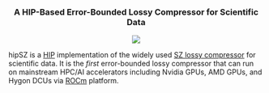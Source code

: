 <h3 align="center">
A HIP-Based Error-Bounded Lossy Compressor for Scientific Data
</h3>

<p align="center">
<a href="./LICENSE"><img src="https://img.shields.io/badge/License-BSD%203--Clause-blue.svg"></a>
</p>

hipSZ is a [HIP](https://github.com/ROCm/HIP) implementation of the widely used [SZ lossy compressor](https://github.com/szcompressor/SZ) for scientific data. It is the *first* error-bounded lossy compressor that can run on mainstream HPC/AI accelerators including Nvidia GPUs, AMD GPUs, and Hygon DCUs via [ROCm](https://www.amd.com/en/products/software/rocm.html) platform. 
